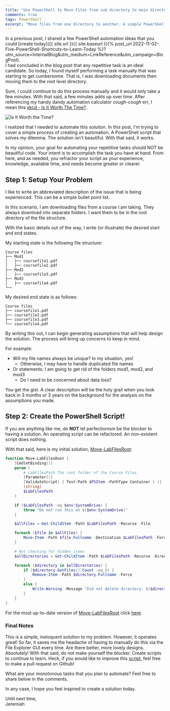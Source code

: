```yaml
---
title: "Use PowerShell to Move Files from sub directory to main directory"
comments: true
tags: PowerShell
excerpt: "Move files from one directory to another. A simple PowerShell script to save time from a manual process."
---
```

In a previous post, I shared a few PowerShell automation ideas that you could [create today]({{ site.url }}{{ site.baseurl }}{% post_url 2022-11-02-Five-PowerShell-Shortcuts-to-Learn-Today %}?utm_source=InternalBlog&utm_medium=LinkReference&utm_campaign=BlogPost).  
I had concluded in the blog post that any repetitive task is an ideal candidate. 
So today, I found myself performing a task manually that was starting to get cumbersome. 
That is, I was downloading documents then moving them to the root level directory.  

Sure, I could continue to do this process manually and it would only take a few minutes. With that said, a few minutes adds up
over time. After referencing my handy dandy automation calculator *cough*-*cough* err, I mean this [xkcd - Is It Worth The Time?](https://xkcd.com/1205/). 

![Is It Worth the Time?](https://imgs.xkcd.com/comics/is_it_worth_the_time.png)

I realized that I needed to automate this solution. In this post, I'm trying to cover a simple process of creating an automation. 
A PowerShell script that solves my dilemma. The solution isn't beautiful. With that said, it works.  

In my opinion, your goal for automating your repetitive tasks should NOT be beautiful code. Your intent is to accomplish the task you have 
at hand. From here, and as needed, you refractor your script as your experience, knowledge, available time, and needs become greater or clearer.  

## Step 1: Setup Your Problem  
I like to write an abbreviated description of the issue that is being experienced. This can be a simple bullet point list. 

In this scenario, I am downloading files from a course I am taking. They always download into separate folders. I want them to be in the root directory
of the file structure. 

With the basic details out of the way, I write (or illustrate) the desired start and end states. 

My starting state is the following file structure:  
```
Course files
├── Mod1 
│   ├── coursefile1.pdf
│   ├── coursefile2.pdf
├── Mod2 
│   ├── coursefile3.pdf
├── Mod3
│   ├── coursefile4.pdf
└── 
``` 
My desired end state is as follows:  
```
Course files
├── coursefile1.pdf 
├── coursefile2.pdf 
├── coursefile3.pdf
└── coursefile4.pdf
```
By writing this out, I can begin generating assumptions that will help design the solution. The process will bring up concerns to keep in mind.

For example: 
* Will my file names always be unique? In my situation, yes!  
    * Otherwise, I may have to handle duplicated file names    
* Or statements: I am going to get rid of the folders mod1, mod2, and mod3  
    * Do I need to be concerned about data loss?  

You get the gist. A clear description will be the holy grail when you look back in 3 months or 3 years on the background for the analysis 
on the assumptions you made.  

## Step 2: Create the PowerShell Script! 
If you are anything like me, do **NOT** let perfectionism be the blocker to having a solution. An operating script 
can be refactored. An non-existent script does nothing. 

With that said, here is my initial solution, [Move-LabFilesRoot](https://github.com/jstrong013/PublicScripts/blob/c86b737529ef9f78f91338290b3eb8e4f43addb6/Move-LabFilesRoot.ps1#L1-L63):  

```powershell
function Move-LabFilesRoot {
    [CmdletBinding()]
    param (
        # LabFilesPath The root folder of the Course Files.
        [Parameter()]
        [ValidateScript( { Test-Path $PSItem -PathType Container } )]
        [string]
        $LabFilesPath
    )

    if ($LabFilesPath -eq $env:SystemDrive) {
        throw "Do not run this on $($env:SystemDrive)"
    }

    $allFiles = Get-ChildItem -Path $LabFilesPath -Recurse -File

    foreach ($file in $allFiles) {
        Move-Item -Path $file.Fullname -Destination $LabFilesPath -Force
    }

    # Not checking for hidden items 
    $allDirectories = Get-ChildItem -Path $LabFilesPath -Recurse -Directory  

    foreach ($directory in $allDirectories) {
        if ($directory.GetFiles().Count -eq 0) {
            Remove-Item -Path $directory.Fullname -Force 
        }
        else {
            Write-Warning -Message "Did not delete directory: $($directory.Name). Contents may still exist in directory."
        }
    }
}
```  

For the most up-to-date version of [Move-LabFilesRoot](https://github.com/jstrong013/PublicScripts/blob/main/Move-LabFilesRoot.ps1) click [here](https://github.com/jstrong013/PublicScripts/blob/main/Move-LabFilesRoot.ps1). 

### Final Notes 
This is a simple, ineloquent solution to my problem. However, it operates great! So far, it saves me the headache of having to manually do
this via the File Explorer GUI every time. Are there better, more lovely designs. Absolutely! 
With that said, do not make yourself the blocker. Create scripts to 
continue to learn. Heck, if you would like to improve this [script](https://github.com/jstrong013/PublicScripts/blob/main/Move-LabFilesRoot.ps1), feel free to make a pull request on Github!  

What are your monotonous tasks that you plan to automate? Feel free to share below in the comments.  

In any case, I hope you feel inspired to create a solution today.  

Until next time,  
Jeremiah  